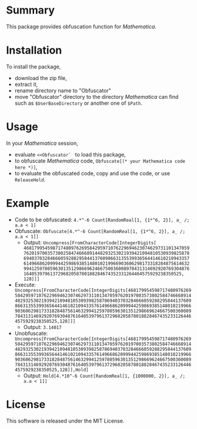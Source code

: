 # Summary
This package provides obfuscation function for _Mathematica_.

# Installation
 To install the package, 
+ download the zip file,
+ extract it,
+ rename directory name to "Obfuscator"
+ move "Obfuscator" directory to the directory _Mathematica_ can find such as `$UserBaseDirectory` or another one of `$Path`.

# Usage
 In your _Mathematica_ session,
+ evaluate ``<<Obfuscator` `` to load this package,
+ to obfuscate _Mathematica_ code, `Obfuscate[(* your Mathematica code here *)]`,
+ to evaluate the obfuscated code, copy and use the code, or use `ReleaseHold`.

# Example

+ Code to be obfuscated: `4.*^-6 Count[RandomReal[1, {1*^6, 2}], a_ /; a.a < 1]`
+ Obfuscate: `Obfuscate[4.*^-6 Count[RandomReal[1, {1*^6, 2}], a_ /; a.a < 1]]`
  + Output: `Uncompress[FromCharacterCode[IntegerDigits[    468179954598717480976269584295971076229694623074629731101347059762019700357380258474666891448293253021939421094810530939825878694037032846660592882958441376098663135539936564414610210943357614966862099944259869385148010219966903606298173318284875614632994125978059630135129866962466750036008978431314692920769304876164053979613729682058780188284674352331264464575929238350525, 128]]]`
+ Execute: `Uncompress[FromCharacterCode[IntegerDigits[468179954598717480976269584295971076229694623074629731101347059762019700357380258474666891448293253021939421094810530939825878694037032846660592882958441376098663135539936564414610210943357614966862099944259869385148010219966903606298173318284875614632994125978059630135129866962466750036008978431314692920769304876164053979613729682058780188284674352331264464575929238350525,128]]]`
  + Output: `3.14017`
+ Unobfuscate: `Uncompress[FromCharacterCode[IntegerDigits[468179954598717480976269584295971076229694623074629731101347059762019700357380258474666891448293253021939421094810530939825878694037032846660592882958441376098663135539936564414610210943357614966862099944259869385148010219966903606298173318284875614632994125978059630135129866962466750036008978431314692920769304876164053979613729682058780188284674352331264464575929238350525,128]],Hold]`
  + Output: `Hold[4.*10^-6 Count[RandomReal[1, {1000000, 2}], a_ /; a.a < 1]]`

# License
 This software is released under the MIT License.
